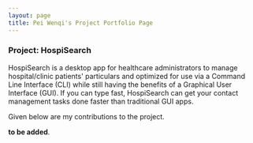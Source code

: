 ```yaml
---
layout: page
title: Pei Wenqi's Project Portfolio Page
---
```


### Project: HospiSearch

HospiSearch is a desktop app for healthcare administrators to manage hospital/clinic patients' particulars and optimized for use via a Command Line Interface (CLI) while still having the benefits of a Graphical User Interface (GUI). If you can type fast, HospiSearch can get your contact management tasks done faster than traditional GUI apps.

Given below are my contributions to the project.

**to be added**.
